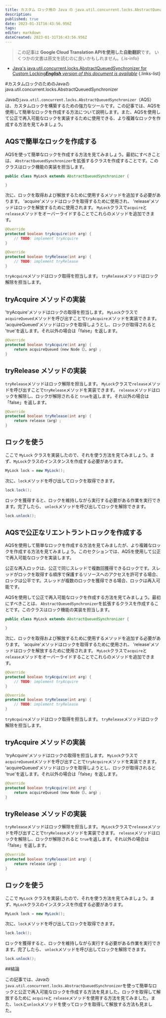 ```yaml
---
title: カスタム ロック用の Java の java.util.concurrent.locks.AbstractQueuedSynchronizer
description: 
published: true
date: 2023-01-31T16:43:56.956Z
tags: 
editor: markdown
dateCreated: 2023-01-31T16:43:56.956Z
---
```


> この記事は **Google Cloud Translation APIを使用した自動翻訳**です。
いくつかの文書は原文を読むのに良いかもしれません。{.is-info}

- [Java's java.util.concurrent.locks.AbstractQueuedSynchronizer for Custom Locking***English** version of this document is available*](/en/Knowledge-base/Java/java-s-java-util-concurrent-locks-abstractqueuedsynchronizer-for-custom-locking)
{.links-list}


#カスタムロックのためのJavaのjava.util.concurrent.locks.AbstractQueuedSynchronizer

Javaの`java.util.concurrent.locks.AbstractQueuedSynchronizer`（AQS）は、カスタムロックを構築するための強力なツールです。この記事では、AQSを使用して簡単なロックを作成する方法について説明します。また、AQSを使用して公正で再入可能なロックを実装するために使用できる、より複雑なロックを作成する方法を見てみましょう。

## AQSで簡単なロックを作成する

AQSを使って簡単なロックを作成する方法を見てみましょう。最初にすべきことは、 `AbstractQueuedSynchronizer`を拡張するクラスを作成することです。このクラスはロック機能の実装を担当します。

```java
public class MyLock extends AbstractQueuedSynchronizer {

}
```

次に、ロックを取得および解放するために使用するメソッドを追加する必要があります。 'acquire'メソッドはロックを取得するために使用され、 'release'メソッドはロックを解放するために使用されます。 `MyLock`クラスで`acquire`と`release`メソッドをオーバーライドすることでこれらのメソッドを追加できます。

```java
@Override
protected boolean tryAcquire(int arg) {
    // TODO: implement tryAcquire
}

@Override
protected boolean tryRelease(int arg) {
    // TODO: implement tryRelease
}
```

`tryAcquire`メソッドはロック取得を担当します。 `tryRelease`メソッドはロック解除を担当します。

## tryAcquire メソッドの実装

'tryAcquire'メソッドはロックの取得を担当します。 `MyLock`クラスで`acquireQueued`メソッドを呼び出すことで`tryAcquire`メソッドを実装できます。 'acquireQueued'メソッドはロックを取得しようとし、ロックが取得されると 'true'を返します。それ以外の場合は「false」を返します。

```java
@Override
protected boolean tryAcquire(int arg) {
    return acquireQueued（new Node（）、arg）;
}
```

## tryRelease メソッドの実装

`tryRelease`メソッドはロック解除を担当します。 `MyLock`クラスで`release`メソッドを呼び出すことで`tryRelease`メソッドを実装できます。 `release`メソッドはロックを解除し、ロックが解除されると `true`を返します。それ以外の場合は「false」を返します。

```java
@Override
protected boolean tryRelease(int arg) {
    return release（arg）;
}
```

## ロックを使う

ここで `MyLock` クラスを実装したので、それを使う方法を見てみましょう。まず、`MyLock`クラスのインスタンスを作成する必要があります。

```java
MyLock lock = new MyLock();
```

次に、`lock`メソッドを呼び出してロックを取得できます。

```java
lock.lock();
```

ロックを獲得すると、ロックを維持しながら実行する必要がある作業を実行できます。完了したら、 `unlock`メソッドを呼び出してロックを解除できます。

```java
lock.unlock();
```

## AQSで公正なリエントラントロックを作成する

AQSを使用して簡単なロックを作成する方法を見てみましたが、より複雑なロックを作成する方法を見てみましょう。このセクションでは、AQSを使用して公正で再入可能なロックを実装します。

公正な再入ロックは、公正で同じスレッドで複数回獲得できるロックです。スレッドがロックを取得する順序で保護するリソースへのアクセスを許可する場合、ロックは公平です。スレッドが複数のロックを獲得できる場合、ロックは再入可能です。

AQSを使用して公正で再入可能なロックを作成する方法を見てみましょう。最初にすべきことは、 `AbstractQueuedSynchronizer`を拡張するクラスを作成することです。このクラスはロック機能の実装を担当します。

```java
public class MyLock extends AbstractQueuedSynchronizer {

}
```

次に、ロックを取得および解放するために使用するメソッドを追加する必要があります。 'acquire'メソッドはロックを取得するために使用され、 'release'メソッドはロックを解放するために使用されます。 `MyLock`クラスで`acquire`と`release`メソッドをオーバーライドすることでこれらのメソッドを追加できます。

```java
@Override
protected boolean tryAcquire(int arg) {
    // TODO: implement tryAcquire
}

@Override
protected boolean tryRelease(int arg) {
    // TODO: implement tryRelease
}
```

`tryAcquire`メソッドはロック取得を担当します。 `tryRelease`メソッドはロック解除を担当します。

## tryAcquire メソッドの実装

'tryAcquire'メソッドはロックの取得を担当します。 `MyLock`クラスで`acquireQueued`メソッドを呼び出すことで`tryAcquire`メソッドを実装できます。 'acquireQueued'メソッドはロックを取得しようとし、ロックが取得されると 'true'を返します。それ以外の場合は「false」を返します。

```java
@Override
protected boolean tryAcquire(int arg) {
    return acquireQueued（new Node（）、arg）;
}
```

## tryRelease メソッドの実装

`tryRelease`メソッドはロック解除を担当します。 `MyLock`クラスで`release`メソッドを呼び出すことで`tryRelease`メソッドを実装できます。 `release`メソッドはロックを解除し、ロックが解除されると `true`を返します。それ以外の場合は「false」を返します。

```java
@Override
protected boolean tryRelease(int arg) {
    return release（arg）;
}
```

## ロックを使う

ここで `MyLock` クラスを実装したので、それを使う方法を見てみましょう。まず、`MyLock`クラスのインスタンスを作成する必要があります。

```java
MyLock lock = new MyLock();
```

次に、`lock`メソッドを呼び出してロックを取得できます。

```java
lock.lock();
```

ロックを獲得すると、ロックを維持しながら実行する必要がある作業を実行できます。完了したら、 `unlock`メソッドを呼び出してロックを解除できます。

```java
lock.unlock();
```

##結論

この記事では、Javaの `java.util.concurrent.locks.AbstractQueuedSynchronizer`を使って簡単なロックと公正で再入可能なロックを作成する方法を見ました。ロックを取得して解放するために `acquire`と `release`メソッドを使用する方法を見てみました。また、`lock`と`unlock`メソッドを使ってロックを取得して解放する方法も見ました。